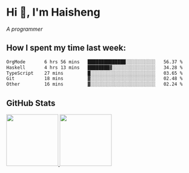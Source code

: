 
# Hi 👋, I'm Haisheng

*A programmer*



## How I spent my time last week:
<!--START_SECTION:waka-->

```txt
OrgMode       6 hrs 56 mins   ██████████████░░░░░░░░░░░   56.37 %
Haskell       4 hrs 13 mins   ████████▓░░░░░░░░░░░░░░░░   34.28 %
TypeScript    27 mins         █░░░░░░░░░░░░░░░░░░░░░░░░   03.65 %
Git           18 mins         ▓░░░░░░░░░░░░░░░░░░░░░░░░   02.48 %
Other         16 mins         ▓░░░░░░░░░░░░░░░░░░░░░░░░   02.24 %
```

<!--END_SECTION:waka-->

## GitHub Stats

<a href="https://github.com/hw202207">
  <img height="137px" src="https://github-readme-stats.vercel.app/api?username=hw202207&hide_title=false&hide_border=true&show_icons=true&include_all_commits=true&count_private=true&line_height=21&theme=" />
  <img height="137px" src="https://github-readme-stats.vercel.app/api/top-langs/?username=hw202207&hide_title=true&hide_border=true&layout=compact&langs_count=6&theme=" />
</a>
